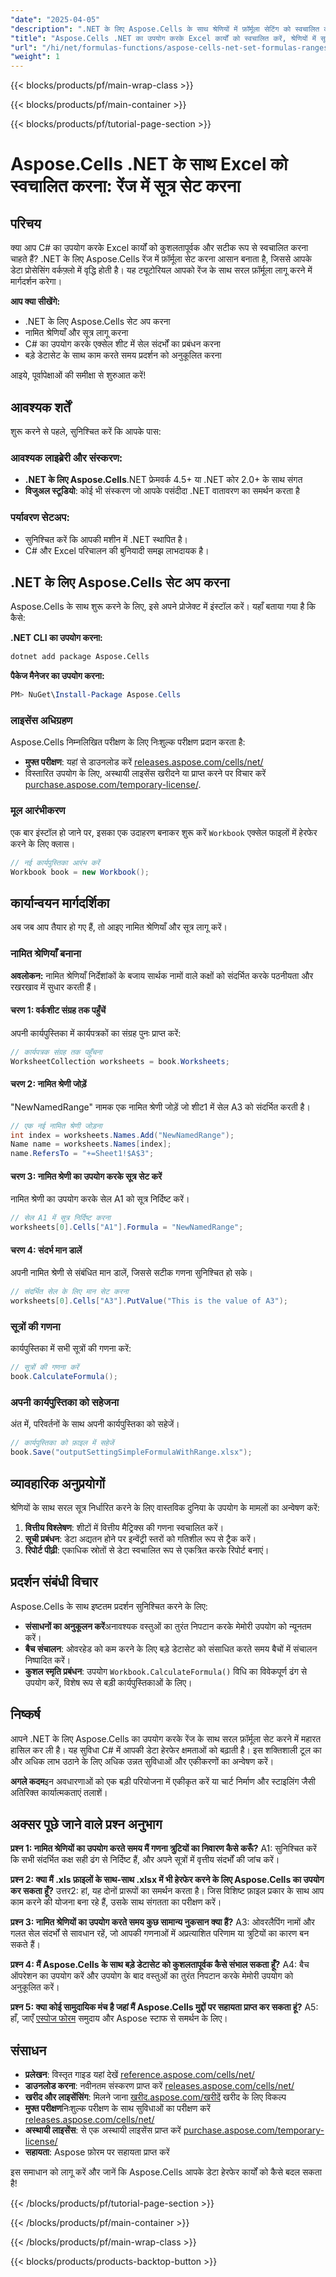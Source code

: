 ```yaml
---
"date": "2025-04-05"
"description": ".NET के लिए Aspose.Cells के साथ श्रेणियों में फ़ॉर्मूला सेटिंग को स्वचालित करने का तरीका जानें। C# का उपयोग करके अपने Excel वर्कफ़्लो को कुशलतापूर्वक सुव्यवस्थित करें।"
"title": "Aspose.Cells .NET का उपयोग करके Excel कार्यों को स्वचालित करें, श्रेणियों में सूत्र सेट करें"
"url": "/hi/net/formulas-functions/aspose-cells-net-set-formulas-ranges/"
"weight": 1
---
```


{{< blocks/products/pf/main-wrap-class >}}

{{< blocks/products/pf/main-container >}}

{{< blocks/products/pf/tutorial-page-section >}}


# Aspose.Cells .NET के साथ Excel को स्वचालित करना: रेंज में सूत्र सेट करना

## परिचय

क्या आप C# का उपयोग करके Excel कार्यों को कुशलतापूर्वक और सटीक रूप से स्वचालित करना चाहते हैं? .NET के लिए Aspose.Cells रेंज में फ़ॉर्मूला सेट करना आसान बनाता है, जिससे आपके डेटा प्रोसेसिंग वर्कफ़्लो में वृद्धि होती है। यह ट्यूटोरियल आपको रेंज के साथ सरल फ़ॉर्मूला लागू करने में मार्गदर्शन करेगा।

**आप क्या सीखेंगे:**
- .NET के लिए Aspose.Cells सेट अप करना
- नामित श्रेणियाँ और सूत्र लागू करना
- C# का उपयोग करके एक्सेल शीट में सेल संदर्भों का प्रबंधन करना
- बड़े डेटासेट के साथ काम करते समय प्रदर्शन को अनुकूलित करना

आइये, पूर्वापेक्षाओं की समीक्षा से शुरुआत करें!

## आवश्यक शर्तें

शुरू करने से पहले, सुनिश्चित करें कि आपके पास:

### आवश्यक लाइब्रेरी और संस्करण:
- **.NET के लिए Aspose.Cells**.NET फ्रेमवर्क 4.5+ या .NET कोर 2.0+ के साथ संगत
- **विजुअल स्टूडियो**: कोई भी संस्करण जो आपके पसंदीदा .NET वातावरण का समर्थन करता है

### पर्यावरण सेटअप:
- सुनिश्चित करें कि आपकी मशीन में .NET स्थापित है।
- C# और Excel परिचालन की बुनियादी समझ लाभदायक है।

## .NET के लिए Aspose.Cells सेट अप करना

Aspose.Cells के साथ शुरू करने के लिए, इसे अपने प्रोजेक्ट में इंस्टॉल करें। यहाँ बताया गया है कि कैसे:

**.NET CLI का उपयोग करना:**

```bash
dotnet add package Aspose.Cells
```

**पैकेज मैनेजर का उपयोग करना:**

```powershell
PM> NuGet\Install-Package Aspose.Cells
```

### लाइसेंस अधिग्रहण

Aspose.Cells निम्नलिखित परीक्षण के लिए निःशुल्क परीक्षण प्रदान करता है:
- **मुफ्त परीक्षण**: यहां से डाउनलोड करें [releases.aspose.com/cells/net/](https://releases.aspose.com/cells/net/)
- विस्तारित उपयोग के लिए, अस्थायी लाइसेंस खरीदने या प्राप्त करने पर विचार करें [purchase.aspose.com/temporary-license/](https://purchase.aspose.com/temporary-license/).

### मूल आरंभीकरण

एक बार इंस्टॉल हो जाने पर, इसका एक उदाहरण बनाकर शुरू करें `Workbook` एक्सेल फाइलों में हेरफेर करने के लिए क्लास।

```csharp
// नई कार्यपुस्तिका आरंभ करें
Workbook book = new Workbook();
```

## कार्यान्वयन मार्गदर्शिका

अब जब आप तैयार हो गए हैं, तो आइए नामित श्रेणियाँ और सूत्र लागू करें।

### नामित श्रेणियाँ बनाना

**अवलोकन:**
नामित श्रेणियाँ निर्देशांकों के बजाय सार्थक नामों वाले कक्षों को संदर्भित करके पठनीयता और रखरखाव में सुधार करती हैं।

#### चरण 1: वर्कशीट संग्रह तक पहुँचें

अपनी कार्यपुस्तिका में कार्यपत्रकों का संग्रह पुनः प्राप्त करें:

```csharp
// कार्यपत्रक संग्रह तक पहुँचना
WorksheetCollection worksheets = book.Worksheets;
```

#### चरण 2: नामित श्रेणी जोड़ें

"NewNamedRange" नामक एक नामित श्रेणी जोड़ें जो शीट1 में सेल A3 को संदर्भित करती है।

```csharp
// एक नई नामित श्रेणी जोड़ना
int index = worksheets.Names.Add("NewNamedRange");
Name name = worksheets.Names[index];
name.RefersTo = "+=Sheet1!$A$3";
```

#### चरण 3: नामित श्रेणी का उपयोग करके सूत्र सेट करें

नामित श्रेणी का उपयोग करके सेल A1 को सूत्र निर्दिष्ट करें।

```csharp
// सेल A1 में सूत्र निर्दिष्ट करना
worksheets[0].Cells["A1"].Formula = "NewNamedRange";
```

#### चरण 4: संदर्भ मान डालें

अपनी नामित श्रेणी से संबंधित मान डालें, जिससे सटीक गणना सुनिश्चित हो सके।

```csharp
// संदर्भित सेल के लिए मान सेट करना
worksheets[0].Cells["A3"].PutValue("This is the value of A3");
```

### सूत्रों की गणना

कार्यपुस्तिका में सभी सूत्रों की गणना करें:

```csharp
// सूत्रों की गणना करें
book.CalculateFormula();
```

### अपनी कार्यपुस्तिका को सहेजना

अंत में, परिवर्तनों के साथ अपनी कार्यपुस्तिका को सहेजें।

```csharp
// कार्यपुस्तिका को फ़ाइल में सहेजें
book.Save("outputSettingSimpleFormulaWithRange.xlsx");
```

## व्यावहारिक अनुप्रयोगों

श्रेणियों के साथ सरल सूत्र निर्धारित करने के लिए वास्तविक दुनिया के उपयोग के मामलों का अन्वेषण करें:
1. **वित्तीय विश्लेषण**: शीटों में वित्तीय मैट्रिक्स की गणना स्वचालित करें।
2. **सूची प्रबंधन**: डेटा अद्यतन होने पर इन्वेंट्री स्तरों को गतिशील रूप से ट्रैक करें।
3. **रिपोर्ट पीढ़ी**: एकाधिक स्रोतों से डेटा स्वचालित रूप से एकत्रित करके रिपोर्ट बनाएं।

## प्रदर्शन संबंधी विचार

Aspose.Cells के साथ इष्टतम प्रदर्शन सुनिश्चित करने के लिए:
- **संसाधनों का अनुकूलन करें**अनावश्यक वस्तुओं का तुरंत निपटान करके मेमोरी उपयोग को न्यूनतम करें।
- **बैच संचालन**: ओवरहेड को कम करने के लिए बड़े डेटासेट को संसाधित करते समय बैचों में संचालन निष्पादित करें।
- **कुशल स्मृति प्रबंधन**: उपयोग `Workbook.CalculateFormula()` विधि का विवेकपूर्ण ढंग से उपयोग करें, विशेष रूप से बड़ी कार्यपुस्तिकाओं के लिए।

## निष्कर्ष

आपने .NET के लिए Aspose.Cells का उपयोग करके रेंज के साथ सरल फ़ॉर्मूला सेट करने में महारत हासिल कर ली है। यह सुविधा C# में आपकी डेटा हेरफेर क्षमताओं को बढ़ाती है। इस शक्तिशाली टूल का और अधिक लाभ उठाने के लिए अधिक उन्नत सुविधाओं और एकीकरणों का अन्वेषण करें।

**अगले कदम**इन अवधारणाओं को एक बड़ी परियोजना में एकीकृत करें या चार्ट निर्माण और स्टाइलिंग जैसी अतिरिक्त कार्यात्मकताएं तलाशें।

## अक्सर पूछे जाने वाले प्रश्न अनुभाग

**प्रश्न 1: नामित श्रेणियों का उपयोग करते समय मैं गणना त्रुटियों का निवारण कैसे करूँ?**
A1: सुनिश्चित करें कि सभी संदर्भित कक्ष सही ढंग से निर्दिष्ट हैं, और अपने सूत्रों में वृत्तीय संदर्भों की जांच करें।

**प्रश्न 2: क्या मैं .xls फ़ाइलों के साथ-साथ .xlsx में भी हेरफेर करने के लिए Aspose.Cells का उपयोग कर सकता हूँ?**
उत्तर2: हां, यह दोनों प्रारूपों का समर्थन करता है। जिस विशिष्ट फ़ाइल प्रकार के साथ आप काम करने की योजना बना रहे हैं, उसके साथ संगतता का परीक्षण करें।

**प्रश्न 3: नामित श्रेणियों का उपयोग करते समय कुछ सामान्य नुकसान क्या हैं?**
A3: ओवरलैपिंग नामों और गलत सेल संदर्भों से सावधान रहें, जो आपकी गणनाओं में अप्रत्याशित परिणाम या त्रुटियों का कारण बन सकते हैं।

**प्रश्न 4: मैं Aspose.Cells के साथ बड़े डेटासेट को कुशलतापूर्वक कैसे संभाल सकता हूँ?**
A4: बैच ऑपरेशन का उपयोग करें और उपयोग के बाद वस्तुओं का तुरंत निपटान करके मेमोरी उपयोग को अनुकूलित करें।

**प्रश्न 5: क्या कोई सामुदायिक मंच है जहां मैं Aspose.Cells मुद्दों पर सहायता प्राप्त कर सकता हूं?**
A5: हाँ, जाएँ [एस्पोज फोरम](https://forum.aspose.com/c/cells/9) समुदाय और Aspose स्टाफ से समर्थन के लिए।

## संसाधन
- **प्रलेखन**: विस्तृत गाइड यहां देखें [reference.aspose.com/cells/net/](https://reference.aspose.com/cells/net/)
- **डाउनलोड करना**: नवीनतम संस्करण प्राप्त करें [releases.aspose.com/cells/net/](https://releases.aspose.com/cells/net/)
- **खरीद और लाइसेंसिंग**: मिलने जाना [खरीद.aspose.com/खरीदें](https://purchase.aspose.com/buy) खरीद के लिए विकल्प
- **मुफ्त परीक्षण**निःशुल्क परीक्षण के साथ सुविधाओं का परीक्षण करें [releases.aspose.com/cells/net/](https://releases.aspose.com/cells/net/)
- **अस्थायी लाइसेंस**: से एक अस्थायी लाइसेंस प्राप्त करें [purchase.aspose.com/temporary-license/](https://purchase.aspose.com/temporary-license/)
- **सहायता**: Aspose फ़ोरम पर सहायता प्राप्त करें

इस समाधान को लागू करें और जानें कि Aspose.Cells आपके डेटा हेरफेर कार्यों को कैसे बदल सकता है!


{{< /blocks/products/pf/tutorial-page-section >}}

{{< /blocks/products/pf/main-container >}}

{{< /blocks/products/pf/main-wrap-class >}}

{{< blocks/products/products-backtop-button >}}